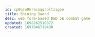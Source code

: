 ```yaml
---
id: cp8qse0kracoqqrpltzigoe
title: Shining Sword
desc: web form-based D&D 5E combat game
updated: 1698262518372
created: 1697046719430
---
```

